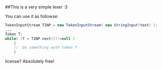 ##This is a very simple lexer :3

You can use it as followse:
```java
TokenInputStream TINP = new TokenInputStream( new StringInput(text) );
...
Token T;
while( (T = TINP.next())!=null )
	{
	//	Do something woth token T
	}
```

license?
Absolutely free!